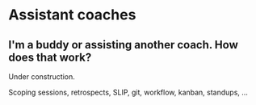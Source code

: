 # Assistant coaches

## I'm a buddy or assisting another coach. How does that work?

Under construction.

Scoping sessions, retrospects, SLIP, git, workflow, kanban, standups, ...

